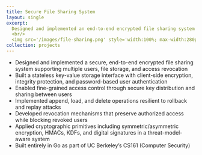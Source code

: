 ```yaml
---
title: Secure File Sharing System
layout: single
excerpt:
  Designed and implemented an end-to-end encrypted file sharing system with access control, rollback protection, and cryptographic integrity, built in Go.
  <br/>
  <img src='/images/file-sharing.png' style='width:100%; max-width:280px; border-radius:10px; margin-top:10px; display:block;'>
collection: projects
---
```


- Designed and implemented a secure, end-to-end encrypted file sharing system supporting multiple users, file storage, and access revocation
- Built a stateless key-value storage interface with client-side encryption, integrity protection, and password-based user authentication
- Enabled fine-grained access control through secure key distribution and sharing between users
- Implemented append, load, and delete operations resilient to rollback and replay attacks
- Developed revocation mechanisms that preserve authorized access while blocking revoked users
- Applied cryptographic primitives including symmetric/asymmetric encryption, HMACs, KDFs, and digital signatures in a threat-model-aware system
- Built entirely in Go as part of UC Berkeley’s CS161 (Computer Security)